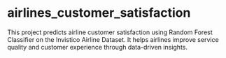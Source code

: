 # airlines_customer_satisfaction
This project predicts airline customer satisfaction using Random Forest Classifier on the Invistico Airline Dataset. It helps airlines improve service quality and customer experience through data-driven insights.
